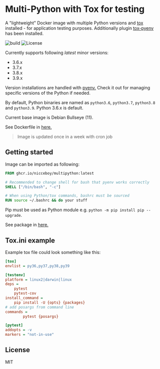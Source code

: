 # Multi-Python with Tox for testing

A "lightweight" Docker image with multiple Python versions and [tox](https://tox.readthedocs.io/en/latest/) installed - for application testing purposes. Additionally plugin [tox-pyenv](https://github.com/stavxyz/tox-pyenv) has been installed.

![build](https://img.shields.io/github/workflow/status/Nicceboy/tox-with-multipython/Docker) ![License](https://img.shields.io/github/license/Nicceboy/tox-with-multipython) 

Currently supports following *latest* minor versions:

  * 3.6.x
  * 3.7.x
  * 3.8.x
  * 3.9.x

Version installations are handled with [pyenv.](https://github.com/pyenv/pyenv) Check it out for managing specific versions of the Python if needed.

By default, Python binaries are named as `python3.6`, `python3.7`, `python3.8` and `python3.9`. Python 3.6.x is default.

Current base image is Debian Bullseye (11).

See Dockerfile in [here.](Dockerfile)

> Image is updated once in a week with cron job

## Getting started

Image can be imported as following:

```Dockerfile
FROM ghcr.io/nicceboy/multipython:latest

# Recommended to change shell for bash that pyenv works correctly
SHELL ["/bin/bash", "-c"]

# When using Python/tox commands, bashrc must be sourced
RUN source ~/.bashrc && do your stuff

```

Pip must be used as Python module e.g. `python -m pip install pip --upgrade`.

See package in [here.](https://github.com/users/Nicceboy/packages/container/package/multipython)


## Tox.ini example

Example tox file could look something like this:
```ini
[tox]
envlist = py36,py37,py38,py39

[testenv]
platform = linux2|darwin|linux
deps = 
    pytest
    pytest-cov
install_command =
    pip install -U {opts} {packages}
# add posargs from command line
commands = 
        pytest {posargs} 

[pytest]
addopts = -v
markers = "not-in-use"
```

## License

MIT
